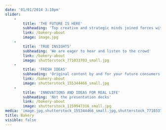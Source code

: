 ```yaml
---
date: '01/01/2014 3:10pm'
slider:
    -
        title: 'THE FUTURE IS HERE'
        subheading: 'Top creative and strategic minds joined forces with the largest crowd of consumers.'
        link: /bakery-about
        image: image.jpg
    -
        title: 'TRUE INSIGHTS'
        subheading: 'We are eager to hear and listen to the crowd'
        link: /bakery-about
        image: shutterstock_771033703_small.jpg
    -
        title: 'FRESH IDEAS'
        subheading: 'Original content by and for your future consumers'
        link: /bakery-about
        image: shutterstock_155344466_small.jpg
    -
        title: 'INNOVATIONS AND IDEAS FOR REAL LIFE'
        subheading: 'Not the presentation decks'
        link: /bakery-about
        image: shutterstock_1159947316_small.jpg
media: 'image.jpg,shutterstock_155344466_small.jpg,shutterstock_771033703_small.jpg,shutterstock_1159947316_small.jpg'
title: Bakery
visible: false
---
```


